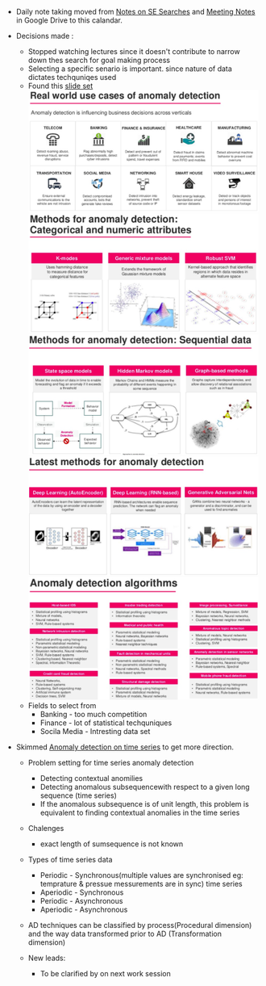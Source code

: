 - Daily note taking moved from [Notes on SE Searches](https://docs.google.com/document/d/1Tzk-rt9Iq5PMFyI0D2QSWkeJNdG9DP7W8cS0-wgFEUQ/edit?usp=sharing) and [Meeting Notes](https://docs.google.com/document/d/1OFizaxvUc4ylY0MqwCrYtmZQpb42OmZh0jL8bH1VjUE/edit?usp=sharing) in Google Drive to this calandar.
- Decisions made :
    - Stopped watching lectures since it doesn't contribute to narrow down thes search for goal making process
    - Selecting a specific senario is important. since nature of data dictates techquniqes used
    - Found this [slide set](https://www.slideshare.net/streamanalytix/anomaly-detection-real-world-scenarios-approaches-and-live-implementation)
    ![](2018-10-03-12-46-34.png)
    ![](2018-10-03-12-47-30.png)
    ![](2018-10-03-12-47-54.png)
    ![](2018-10-03-12-48-24.png)
    ![](2018-10-03-12-48-45.png) 
    - Fields to select from 
        - Banking - too much competition
        - Finance - lot of statistical techquniques
        - Socila Media - Intresting data set

- Skimmed [Anomaly detection on time series](xplore.ieee.org/xpls/abs_all.jsp?arnumber=5687485) to get more direction.
    - Problem setting for time series anomaly detection
        - Detecting contextual anomilies
        - Detecting anomalous subsequencewith respect to a given long sequence (time series)
        - If the anomalous subsequence is of unit length, this problem is equivalent to finding
contextual anomalies in the time series
    - Chalenges
        - exact length of sumsequence is not known
    - Types of time series data
        - Periodic - Synchronous(multiple values are synchronised eg: temprature & pressue messurements are in sync) time series
        - Aperiodic - Synchronous
        - Periodic - Asynchronous
        - Aperiodic - Asynchronous
    - AD techniques can be classified by process(Procedural dimension) and the way data transformed prior to AD (Transformation dimension)


    - New leads:
        - To be clarified by on next work session
    